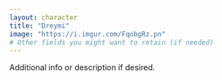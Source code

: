 ```yaml
---
layout: character
title: "Dreymi"
image: "https://i.imgur.com/FqobgRz.pn"
# Other fields you might want to retain (if needed)
---
```

Additional info or description if desired.
